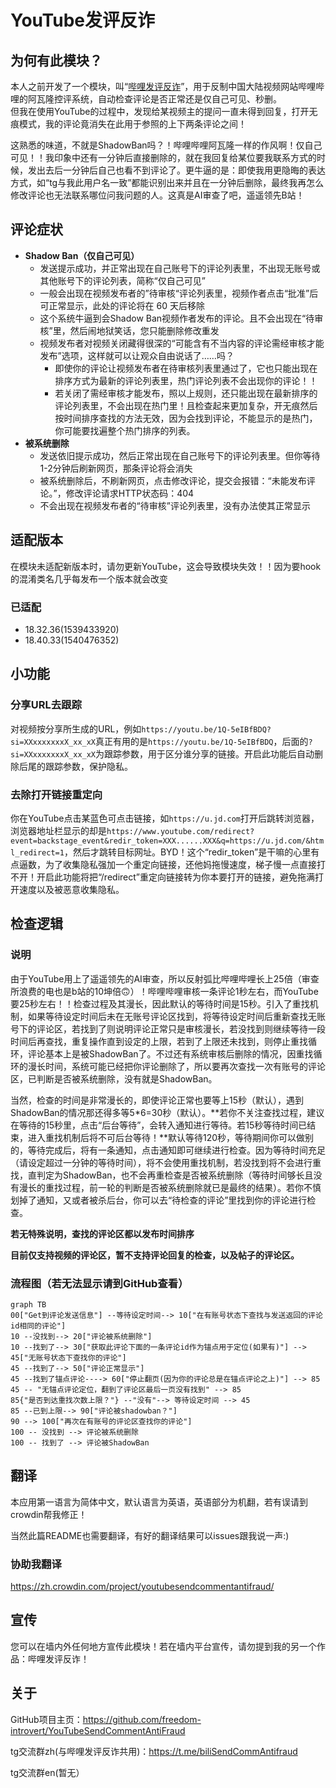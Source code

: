 # YouTube发评反诈
## 为何有此模块？
本人之前开发了一个模块，叫“[哔哩发评反诈](https://github.com/freedom-introvert/biliSendCommAntifraud)”，用于反制中国大陆视频网站哔哩哔哩的阿瓦隆控评系统，自动检查评论是否正常还是仅自己可见、秒删。  
但我在使用YouTube的过程中，发现给某视频主的提问一直未得到回复，打开无痕模式，我的评论竟消失在此用于参照的上下两条评论之间！

这熟悉的味道，不就是ShadowBan吗？！哔哩哔哩阿瓦隆一样的作风啊！仅自己可见！！我印象中还有一分钟后直接删除的，就在我回复给某位要我联系方式的时候，发出去后一分钟后自己也看不到评论了。更牛逼的是：即使我用更隐晦的表达方式，如“tg与我此用户名一致”都能识别出来并且在一分钟后删除，最终我再怎么修改评论也无法联系哪位问我问题的人。这真是AI审查了吧，遥遥领先B站！

## 评论症状

- **Shadow Ban（仅自己可见）**
  - 发送提示成功，并正常出现在自己账号下的评论列表里，不出现无账号或其他账号下的评论列表，简称“仅自己可见”
  - 一般会出现在视频发布者的”待审核“评论列表里，视频作者点击“批准”后可正常显示，此处的评论将在 60 天后移除
  - 这个系统牛逼到会Shadow Ban视频作者发布的评论。且不会出现在“待审核”里，然后闹地狱笑话，您只能删除修改重发
  - 视频发布者对视频关闭藏得很深的“可能含有不当内容的评论需经审核才能发布”选项，这样就可以让观众自由说话了……吗？
    - 即使你的评论让视频发布者在待审核列表里通过了，它也只能出现在排序方式为最新的评论列表里，热门评论列表不会出现你的评论！！
    - 若关闭了需经审核才能发布，照以上规则，还只能出现在最新排序的评论列表里，不会出现在热门里！且检查起来更加复杂，开无痕然后按时间排序查找的方法无效，因为会找到评论，不能显示的是热门，你可能要找遍整个热门排序的列表。
- **被系统删除**
  - 发送依旧提示成功，然后正常出现在自己账号下的评论列表里。但你等待1-2分钟后刷新网页，那条评论将会消失
  - 被系统删除后，不刷新网页，点击修改评论，提交会报错：“未能发布评论。”，修改评论请求HTTP状态码：404
  - 不会出现在视频发布者的“待审核”评论列表里，没有办法使其正常显示


## 适配版本
在模块未适配新版本时，请勿更新YouTube，这会导致模块失效！！因为要hook的混淆类名几乎每发布一个版本就会改变  
### 已适配
- 18.32.36(1539433920)
- 18.40.33(1540476352)  
## 小功能
### 分享URL去跟踪 
对视频按分享所生成的URL，例如`https://youtu.be/1Q-5eIBfBDQ?si=XXxxxxxxxX_xx_xX`真正有用的是`https://youtu.be/1Q-5eIBfBDQ`，后面的`?si=XXxxxxxxxX_xx_xX`为跟踪参数，用于区分谁分享的链接。开启此功能后自动删除后尾的跟踪参数，保护隐私。
### 去除打开链接重定向
你在YouTube点击某蓝色可点击链接，如`https://u.jd.com`打开后跳转浏览器，浏览器地址栏显示的却是`https://www.youtube.com/redirect?event=backstage_event&redir_token=XXX......XXX&q=https://u.jd.com/&html_redirect=1`，然后才跳转目标网址。BYD！这个“redir_token”是干嘛的心里有点逼数，为了收集隐私强加一个重定向链接，还他妈拖慢速度，梯子慢一点直接打不开！开启此功能将把“/redirect”重定向链接转为你本要打开的链接，避免拖满打开速度以及被恶意收集隐私。
## 检查逻辑
### 说明

由于YouTube用上了遥遥领先的AI审查，所以反射弧比哔哩哔哩长上25倍（审查所浪费的电也是b站的10坤倍🙃）！哔哩哔哩审核一条评论1秒左右，而YouTube要25秒左右！！检查过程及其漫长，因此默认的等待时间是15秒。引入了重找机制，如果等待设定时间后未在无账号评论区找到，将等待设定时间后重新查找无账号下的评论区，若找到了则说明评论正常只是审核漫长，若没找到则继续等待一段时间后再查找，重复操作直到设定的上限，若到了上限还未找到，则停止重找循环，评论基本上是被ShadowBan了。不过还有系统审核后删除的情况，因重找循环的漫长时间，系统可能已经把你评论删除了，所以要再次查找一次有账号的评论区，已判断是否被系统删除，没有就是ShadowBan。

当然，检查的时间是非常漫长的，即使评论正常也要等上15秒（默认），遇到ShadowBan的情况那还得多等5*6=30秒（默认）。**若你不关注查找过程，建议在等待的15秒里，点击“后台等待”，会转入通知进行等待。若15秒等待时间已结束，进入重找机制后将不可后台等待！**默认等待120秒，等待期间你可以做别的，等待完成后，将有一条通知，点击通知即可继续进行检查。因为等待时间充足（请设定超过一分钟的等待时间），将不会使用重找机制，若没找到将不会进行重找，直判定为ShadowBan，也不会再重检查是否被系统删除（等待时间够长且没有漫长的重找过程，前一轮的判断是否被系统删除就已是最终的结果）。若你不慎划掉了通知，又或者被杀后台，你可以去“待检查的评论”里找到你的评论进行检查。

**若无特殊说明，查找的评论区都以发布时间排序**

**目前仅支持视频的评论区，暂不支持评论回复的检查，以及帖子的评论区。**


### 流程图（若无法显示请到GitHub查看）

``` mermaid
graph TB
00["Get到评论发送信息"] --等待设定时间--> 10["在有账号状态下查找与发送返回的评论id相同的评论"] 
10 --没找到--> 20["评论被系统删除"]
10 --找到了--> 30["获取此评论下面的一条评论id作为锚点用于定位(如果有)"] --> 45["无账号状态下查找你的评论"]
45 --找到了--> 50["评论正常显示"]
45 --找到了锚点评论----> 60["停止翻页(因为你的评论总是在锚点评论之上)"] --> 85
45 -- "无锚点评论定位，翻到了评论区最后一页没有找到" --> 85
85{"是否到达重找次数上限？"} --"没有"--> 等待设定时间 --> 45
85 --已到上限--> 90["评论被shadowban？"]
90 --> 100["再次在有账号的评论区查找你的评论"]
100 -- 没找到 --> 评论被系统删除
100 -- 找到了 --> 评论被ShadowBan
```
## 翻译

本应用第一语言为简体中文，默认语言为英语，英语部分为机翻，若有误请到crowdin帮我修正！

当然此篇README也需要翻译，有好的翻译结果可以issues跟我说一声:)

### 协助我翻译

https://zh.crowdin.com/project/youtubesendcommentantifraud/


## 宣传
您可以在墙内外任何地方宣传此模块！若在墙内平台宣传，请勿提到我的另一个作品：哔哩发评反诈！
## 关于
GitHub项目主页：https://github.com/freedom-introvert/YouTubeSendCommentAntiFraud  

tg交流群zh(与哔哩发评反诈共用)：https://t.me/biliSendCommAntifraud  

tg交流群en(暂无）
